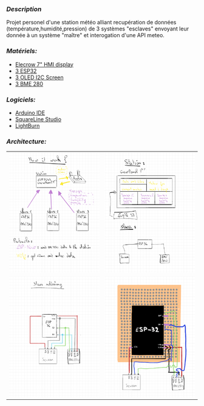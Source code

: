 ### *Description*
Projet personel d'une station météo alliant recupération de données (température,humidité,pression) de 3 systèmes "esclaves" envoyant leur donnée à un système "maître" et interogation d'une API meteo.

### *Matériels:*
 - [Elecrow 7" HMI display](https://www.elecrow.com/esp32-display-7-inch-hmi-display-rgb-tft-lcd-touch-screen-support-lvgl.html)
 - [3 ESP32](https://www.amazon.fr/dp/B0D8T5XD3P?ref=ppx_yo2ov_dt_b_fed_asin_title)
 - [3 OLED I2C Screen](https://www.amazon.fr/dp/B0D8XMBX8S?ref=ppx_yo2ov_dt_b_fed_asin_title)
 - [3 BME 280](https://www.amazon.fr/dp/B0DJXB62MN?ref=ppx_yo2ov_dt_b_fed_asin_title)

### *Logiciels:*
 -  [Arduino IDE](https://www.arduino.cc/en/software)
 -  [SquareLine Studio](https://squareline.io)
 -  [LightBurn](https://lightburnsoftware.com)

### *Architecture:*

<table>
  <tr>
    <td><img src="https://github.com/tetelie/station_meteo/blob/main/doc/1.png" width="300"></td>
    <td><img src="https://github.com/tetelie/station_meteo/blob/main/doc/2.png" width="300"></td>
  </tr>
  <tr>
    <td><img src="https://github.com/tetelie/station_meteo/blob/main/doc/3.png" width="300"></td>
    <td><img src="https://github.com/tetelie/station_meteo/blob/main/doc/4.png" width="300"></td>
  </tr>
</table>


